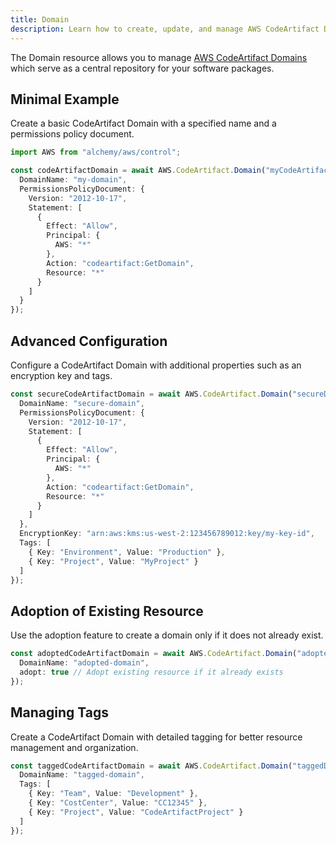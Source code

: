 ```yaml
---
title: Domain
description: Learn how to create, update, and manage AWS CodeArtifact Domains using Alchemy Cloud Control.
---
```


The Domain resource allows you to manage [AWS CodeArtifact Domains](https://docs.aws.amazon.com/codeartifact/latest/userguide/) which serve as a central repository for your software packages.

## Minimal Example

Create a basic CodeArtifact Domain with a specified name and a permissions policy document.

```ts
import AWS from "alchemy/aws/control";

const codeArtifactDomain = await AWS.CodeArtifact.Domain("myCodeArtifactDomain", {
  DomainName: "my-domain",
  PermissionsPolicyDocument: {
    Version: "2012-10-17",
    Statement: [
      {
        Effect: "Allow",
        Principal: {
          AWS: "*"
        },
        Action: "codeartifact:GetDomain",
        Resource: "*"
      }
    ]
  }
});
```

## Advanced Configuration

Configure a CodeArtifact Domain with additional properties such as an encryption key and tags.

```ts
const secureCodeArtifactDomain = await AWS.CodeArtifact.Domain("secureDomain", {
  DomainName: "secure-domain",
  PermissionsPolicyDocument: {
    Version: "2012-10-17",
    Statement: [
      {
        Effect: "Allow",
        Principal: {
          AWS: "*"
        },
        Action: "codeartifact:GetDomain",
        Resource: "*"
      }
    ]
  },
  EncryptionKey: "arn:aws:kms:us-west-2:123456789012:key/my-key-id",
  Tags: [
    { Key: "Environment", Value: "Production" },
    { Key: "Project", Value: "MyProject" }
  ]
});
```

## Adoption of Existing Resource

Use the adoption feature to create a domain only if it does not already exist.

```ts
const adoptedCodeArtifactDomain = await AWS.CodeArtifact.Domain("adoptedDomain", {
  DomainName: "adopted-domain",
  adopt: true // Adopt existing resource if it already exists
});
```

## Managing Tags

Create a CodeArtifact Domain with detailed tagging for better resource management and organization.

```ts
const taggedCodeArtifactDomain = await AWS.CodeArtifact.Domain("taggedDomain", {
  DomainName: "tagged-domain",
  Tags: [
    { Key: "Team", Value: "Development" },
    { Key: "CostCenter", Value: "CC12345" },
    { Key: "Project", Value: "CodeArtifactProject" }
  ]
});
```
